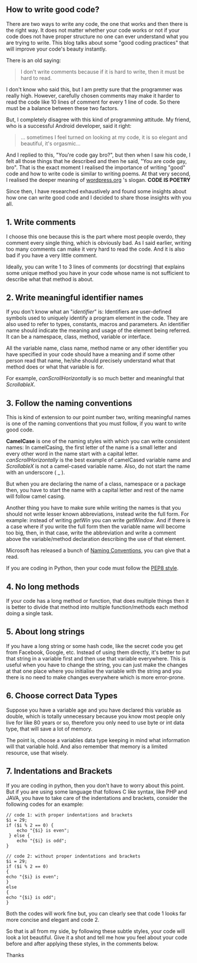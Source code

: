 ## How to write good code?

There are two ways to write any code, the one that works and then there is the right way. It does not matter whether your code works or not if your code does not have proper structure no one can ever understand what you are trying to write. This blog talks about some "good coding practices" that will improve your code's beauty instantly.

There is an old saying:

>  I don't write comments because if it is hard to write, then it must be hard to read. 

I don't know who said this, but I am pretty sure that the programmer was really high. However, carefully chosen comments may make it harder to read the code like 10 lines of comment for every 1 line of code. So there must be a balance between these two factors.

But, I completely disagree with this kind of programming attitude. My friend, who is a successful Android developer, said it right:

> ... sometimes I feel turned on looking at my code, it is so elegant and beautiful, it's orgasmic... 

And I replied to this, "You're code gay bro?", but then when I saw his code, I felt all those things that he described and then he said, "You are code gay, bro". That is the exact moment I realised the importance of writing "good" code and how to write code is similar to writing poems. At that very second, I realised the deeper meaning of  [wordpress.org](https://wordpress.org/) 's slogan. **CODE IS POETRY**

Since then, I have researched exhaustively and found some insights about how one can write good code and I decided to share those insights with you all.

## 1. Write comments
I choose this one because this is the part where most people overdo, they comment every single thing, which is obviously bad. As I said earlier, writing too many comments can make it very hard to read the code. And it is also bad if you have a very little comment.

Ideally, you can write 1 to 3 lines of comments (or docstring) that explains some unique method you have in your code whose name is not sufficient to describe what that method is about.

## 2. Write meaningful identifier names
If you don't know what an "*identifier*" is: Identifiers are user-defined symbols used to uniquely identify a program element in the code. They are also used to refer to types, constants, macros and parameters. An identifier name should indicate the meaning and usage of the element being referred. It can be a namespace, class, method, variable or interface.

All the variable name, class name, method name or any other identifier you have specified in your code should have a meaning and if some other person read that name, he/she should precisely understand what that method does or what that variable is for.

For example, *canScrollHorizontally* is so much better and meaningful that *ScrollableX*.

## 3. Follow the naming conventions
This is kind of extension to our point number two, writing meaningful names is one of the naming conventions that you must follow, if you want to write good code.

**CamelCase** is one of the naming styles with which you can write consistent names: In camelCasing, the first letter of the name is a small letter and every other word in the name start with a capital letter. *canScrollHorizontally* is the best example of camelCased variable name and *ScrollableX* is not a camel-cased variable name. Also, do not start the name with an underscore ( _ ).

But when you are declaring the name of a class, namespace or a package then, you have to start the name with a capital letter and rest of the name will follow camel casing.

Another thing you have to make sure while writing the names is that you should not write lesser known abbreviations, instead write the full form. For example: instead of writing *getWin* you can write *getWindow*. And if there is a case where if you write the full form then the variable name will become too big, then, in that case, write the abbreviation and write a comment above the variable/method declaration describing the use of that element.

Microsoft has released a bunch of  [Naming Conventions](https://docs.microsoft.com/en-us/dotnet/standard/design-guidelines/general-naming-conventions), you can give that a read.

If you are coding in Python, then your code must follow the  [PEP8 style](https://www.python.org/dev/peps/pep-0008/).

## 4. No long methods
If your code has a long method or function, that does multiple things then it is better to divide that method into multiple function/methods each method doing a single task.

## 5. About long strings
If you have a long string or some hash code, like the secret code you get from Facebook, Google, etc. Instead of using them directly, it's better to put that string in a variable first and then use that variable everywhere. This is useful when you have to change the string, you can just make the changes at that one place where you initialise the variable with the string and you there is no need to make changes everywhere which is more error-prone.

## 6. Choose correct Data Types
Suppose you have a variable age and you have declared this variable as double, which is totally unnecessary because you know most people only live for like 80 years or so, therefore you only need to use byte or int data type, that will save a lot of memory.

The point is, choose a variables data type keeping in mind what information will that variable hold. And also remember that memory is a limited resource, use that wisely.

## 7. Indentations and Brackets
If you are coding in python, then you don't have to worry about this point. But if you are using some language that follows C like syntax, like PHP and JAVA, you have to take care of the indentations and brackets, consider the following codes for an example:

```
// code 1: with proper indentations and brackets
$i = 29; 
if ($i % 2 == 0) { 
    echo "{$i} is even";
 } else {
    echo "{$i} is odd";
}

// code 2: without proper indentations and brackets
$i = 29;
if ($i % 2 == 0)
{
echo "{$i} is even";
}
else
{
echo "{$i} is odd";
}
``` 
Both the codes will work fine but, you can clearly see that code 1 looks far more concise and elegant and code 2.

So that is all from my side, by following these subtle styles, your code will look a lot beautiful. Give it a shot and tell me how you feel about your code before and after applying these styles, in the comments below.

Thanks